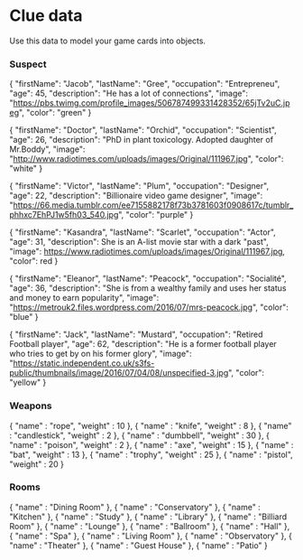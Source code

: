 # Clue data

Use this data to model your game cards into objects.

### Suspect

{
"firstName": "Jacob",
"lastName": "Gree",
"occupation": "Entrepreneu",
"age": 45,
"description": "He has a lot of connections",
"image": "https://pbs.twimg.com/profile_images/506787499331428352/65jTv2uC.jpeg",
"color": "green"
}

{
"firstName": "Doctor",
"lastName": "Orchid",
"occupation": "Scientist",
"age": 26,
"description": "PhD in plant toxicology. Adopted daughter of Mr.Boddy",
"image": "http://www.radiotimes.com/uploads/images/Original/111967.jpg",
"color": "white"
}

{
"firstName": "Victor",
"lastName": "Plum",
"occupation": "Designer",
"age": 22,
"description": "Billionaire video game designer",
"image": "https://66.media.tumblr.com/ee7155882178f73b3781603f0908617c/tumblr_phhxc7EhPJ1w5fh03_540.jpg",
"color": "purple"
}

{
"firstName": "Kasandra",
"lastName": "Scarlet",
"occupation": "Actor",
"age": 31,
"description": She is an A-list movie star with a dark "past",
"image": https://www.radiotimes.com/uploads/images/Original/111967.jpg,
"color": red
}

{
"firstName": "Eleanor",
"lastName": "Peacock",
"occupation": "Socialité",
"age": 36,
"description": "She is from a wealthy family and uses her status and money to earn popularity",
"image": "https://metrouk2.files.wordpress.com/2016/07/mrs-peacock.jpg",
"color": "blue"
}

{
"firstName": "Jack",
"lastName": "Mustard",
"occupation": "Retired Football player",
"age": 62,
"description": "He is a former football player who tries to get by on his former glory",
"image": "https://static.independent.co.uk/s3fs-public/thumbnails/image/2016/07/04/08/unspecified-3.jpg",
"color": "yellow"
}


### Weapons

{ "name" : "rope", "weight" : 10 },
{ "name" : "knife", "weight" : 8 },
{ "name" : "candlestick", "weight" : 2 },
{ "name" : "dumbbell", "weight" : 30 },
{ "name" : "poison", "weight" : 2 },
{ "name" : "axe", "weight" : 15 },
{ "name" : "bat", "weight" : 13 },
{ "name" : "trophy", "weight" : 25 },
{ "name" : "pistol", "weight" : 20 }

### Rooms

{ "name" : "Dining Room" },
{ "name" : "Conservatory" },
{ "name" : "Kitchen" },
{ "name" : "Study" },
{ "name" : "Library" },
{ "name" : "Billiard Room" },
{ "name" : "Lounge" },
{ "name" : "Ballroom" },
{ "name" : "Hall" },
{ "name" : "Spa" },
{ "name" : "Living Room" },
{ "name" : "Observatory" },
{ "name" : "Theater" },
{ "name" : "Guest House" },
{ "name" : "Patio" }